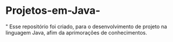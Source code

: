 # Projetos-em-Java-
" Esse repositório foi criado, para o desenvolvimento de projeto na linguagem Java, afim da aprimorações de conhecimentos.
